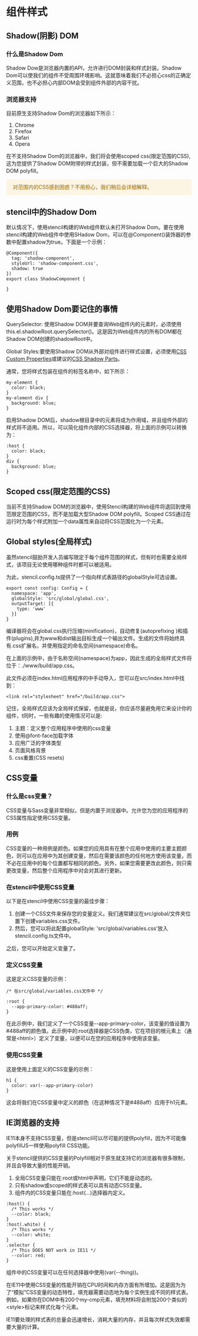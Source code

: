 # 组件样式

## Shadow(阴影) DOM

### 什么是Shadow Dom

Shadow Dow是浏览器内置的API，允许进行DOM封装和样式封装。Shadow Dom可以使我们的组件不受周围环境影响。这就意味着我们不必担心css的正确定义范围，也不必担心内部DOM会受到组件外部的内容干扰。

### 浏览器支持

目前原生支持Shadow Dom的浏览器如下所示：

1. Chrome
2. Firefox
3. Safari
4. Opera

在不支持Shadow Dom的浏览器中，我们将会使用scoped css(限定范围的CSS),这为您提供了Shadow DOM附带的样式封装，但不需要加载一个巨大的Shadow DOM polyfill。

<div style="background: #fdf5e4;
    margin: 0;color:#9a6400;
    padding: 10px 18px 10px;
    border-radius: 4px;display: flex;
    align-items: center;margin-bottom:10px;line-height: 1.6;
    font-size: 14px;">
  对范围内的CSS感到困惑？不用担心，我们稍后会详细解释。
</div>

## stencil中的Shadow Dom

默认情况下，使用stencil构建的Web组件默认未打开Shadow Dom。要在使用stencil构建的Web组件中使用SHadow Dom，可以在@Component()装饰器的参数中配置shadow为true。下面是一个示例：

```
@Component({
  tag: 'shadow-component',
  styleUrl: 'shadow-component.css',
  shadow: true
})
export class ShadowComponent {

}
```

## 使用Shadow Dom要记住的事情

QuerySelector: 使用Shadow DOM并要查询Web组件内的元素时，必须使用this.el.shadowRoot.querySelector()。这是因为Web组件内的所有DOM都在Shadow DOM创建的shadowRoot中。

Global Styles:要使用Shadow DOM从外部对组件进行样式设置，必须使用[CSS Custom Properties](https://developer.mozilla.org/en-US/docs/Web/CSS/Using_CSS_custom_properties)或建议的[CSS Shadow Parts](https://meowni.ca/posts/part-theme-explainer/)。

通常，您将样式包装在组件的标签名称中，如下所示：

```
my-element {
  color: black;
}
my-element div {
  background: blue;
}
```

启用S​​hadow DOM后，shadow根目录中的元素将成为作用域，并且组件外部的样式将不适用。所以，可以简化组件内部的CSS选择器，将上面的示例可以转换为：

```
:host {
  color: black;
}
div {
  background: blue;
}
```

## Scoped css(限定范围的CSS)

当前不支持Shadow DOM的浏览器中，使用Stencil构建的Web组件将退回到使用范限定范围的CSS，而不是加载大型Shadow DOM polyfill。Scoped CSS通过在运行时为每个样式附加一个data属性来自动将CSS范围化为一个元素。

## Global styles(全局样式)

虽然stencil鼓励开发人员编写限定于每个组件范围的样式，但有时也需要全局样式，该项目无论使用哪种组件时都可以被适用。

为此，stencil.config.ts提供了一个指向样式表路径的globalStyle可选设置。

```
export const config: Config = {
  namespace: 'app',
  globalStyle: 'src/global/global.css',
  outputTarget: [{
    type: 'www'
  }]
}
```
编译器将会在global.css执行压缩(minification)，自动修复(autoprefixing )和插件(plugins),并为www和dist输出目标生成一个输出文件。生成的文件将始终具有.css扩展名，并使用指定的命名空间(namespace)命名。

在上面的示例中，由于名称空间(namespace)为app，因此生成的全局样式文件将位于：./www/build/app.css。

此文件必须在index.html应用程序的中手动导入，您可以在src/index.html中找到：

```
<link rel="stylesheet" href="/build/app.css">
```

记住，全局样式应该为全局样式保留，也就是说，你应该尽量避免用它来设计你的组件，t同时，一些有趣的使用情况可以是:

1. 主题：定义整个应用程序中使用的css变量
2. 使用@font-face加载字体
3. 应用广泛的字体类型
4. 页面风格背景
5. css重置(CSS resets)

## CSS变量

### 什么是css变量？

CSS变量与Sass变量非常相似，但是内置于浏览器中。允许您为您的应用程序的CSS属性指定使用CSS变量。

### 用例

CSS变量的一种用例是颜色。如果您的应用具有在整个应用中使用的主要主题颜色，则可以在应用中为其创建变量，然后在需要该颜色的任何地方使用该变量，而不必在应用中的每个位置都写相同的颜色。另外，如果您需要更改此颜色，则只需更改变量，然后整个应用程序中对会对其进行更新。

### 在stencil中使用CSS变量

以下是在stencil中使用CSS变量的最佳步骤：

1. 创建一个CSS文件来保存您的变量定义。我们通常建议在src/global/文件夹位置下创建variables.css文件。
2. 然后，您可以将此配置globalStyle: 'src/global/variables.css'放入stencil.config.ts文件中。

之后，您可以开始定义变量了。

### 定义CSS变量

这是定义CSS变量的示例：

```
/* 在src/global/variables.css文件中 */

:root {
  --app-primary-color: #488aff;
}
```

在此示例中，我们定义了一个CSS变量--app-primary-color，该变量的值设置为 #488aff的颜色值。此示例中的:root选择器是CSS伪类，它在项目的根元素上（通常是&lt;html>）定义了变量，以便可以在您的应用程序中使用该变量。

### 使用CSS变量

这是使用上面定义的CSS变量的示例：

```
h1 {
  color: var(--app-primary-color)
}

```
这会将我们在CSS变量中定义的颜色（在这种情况下是#488aff）应用于h1元素。

## IE浏览器的支持

IE11本身不支持CSS变量，但是stencil可以尽可能的提供polyfill，因为不可能像polyfillJS一样使用polyfill CSS功能。

关于stencil提供的CSS变量的Polyfill相对于原生就支持它的浏览器有很多限制，并且会导致大量的性能开销。

1. 全局CSS变量只能在:root或html中声明，它们不能是动态的。
2. 只有shadow或scoped的样式表可以具有动态CSS变量。
3. 组件内的CSS变量只能在:host(...)选择器内定义。

```
:host() {
  /* This works */
  --color: black;
}
:host(.white) {
  /* This works */
  --color: white;
}
.selector {
  /* This DOES NOT work in IE11 */
  --color: red;
}
```

组件中的CSS变量可以在任何选择器中使用(var(--thing))。

在IE11中使用CSS变量的性能开销在CPU时间和内存方面有所增加。这是因为为了“模拟”CSS变量的动态特性，填充器需要动态地为每个实例生成不同的样式表。例如，如果你在DOM中有200个my-cmp元素，填充材料将会附加200个类似的&lt;style&gt;标记来样式化每个元素。

IE11要处理的样式表的总量会迅速增长，消耗大量的内存，并且每次样式失效都需要大量的计算。